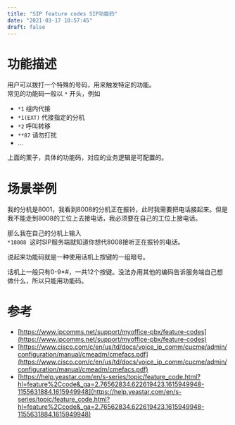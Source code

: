 ```yaml
---
title: "SIP feature codes SIP功能码"
date: "2021-03-17 10:57:45"
draft: false
---
```


# 功能描述
用户可以拨打一个特殊的号码，用来触发特定的功能。<br />常见的功能码一般以 `*` 开头，例如

- `*1` 组内代接
- `*1(EXT)` 代接指定的分机
- `*2` 呼叫转移
- `**87` 请勿打扰
- ...

上面的栗子，具体的功能码，对应的业务逻辑是可配置的。


# 场景举例
我的分机是8001，我看到8008的分机正在振铃，此时我需要把电话接起来。但是我不能走到8008的工位上去接电话，我必须要在自己的工位上接电话。

那么我在自己的分机上输入<br />`*18008`  这时SIP服务端就知道你想代8008接听正在振铃的电话。

说起来功能码就是一种使用话机上按键的一组暗号。

话机上一般只有0-9*#，一共12个按键。没法办用其他的编码告诉服务端自己想做什么，所以只能用功能码。



# 参考

- [https://www.ipcomms.net/support/myoffice-pbx/feature-codes](https://www.ipcomms.net/support/myoffice-pbx/feature-codes)
- [https://www.cisco.com/c/en/us/td/docs/voice_ip_comm/cucme/admin/configuration/manual/cmeadm/cmefacs.pdf](https://www.cisco.com/c/en/us/td/docs/voice_ip_comm/cucme/admin/configuration/manual/cmeadm/cmefacs.pdf)
- [https://help.yeastar.com/en/s-series/topic/feature_code.html?hl=feature%2Ccode&_ga=2.76562834.622619423.1615949948-1155631884.1615949948](https://help.yeastar.com/en/s-series/topic/feature_code.html?hl=feature%2Ccode&_ga=2.76562834.622619423.1615949948-1155631884.1615949948)

